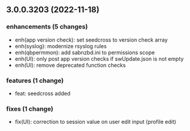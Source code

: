 ## 3.0.0.3203 (2022-11-18)

### enhancements (5 changes)

- enh(app version check): set seedcross to version check array
- enh(syslog): modernize rsyslog rules
- enh(qbpermmon): add sabnzbd.ini to permissions scope
- enh(UI): only post app version checks if swUpdate.json is not empty
- enh(UI): remove deprecated function checks

### features (1 change)

- feat: seedcross added

### fixes (1 change)

- fix(UI): correction to session value on user edit input (profile edit)
